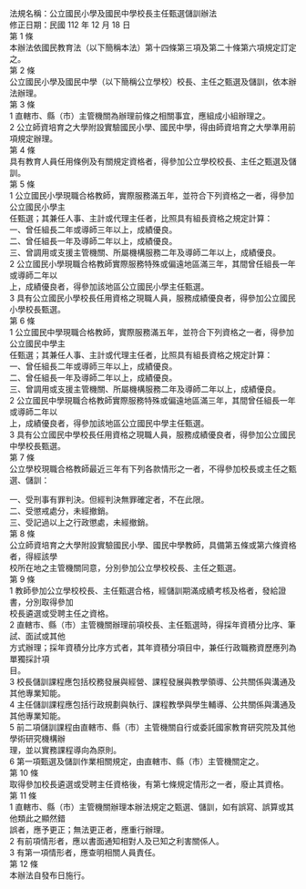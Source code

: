 法規名稱：公立國民小學及國民中學校長主任甄選儲訓辦法  
修正日期：民國 112 年 12 月 18 日  
第 1 條  
本辦法依國民教育法（以下簡稱本法）第十四條第三項及第二十條第六項規定訂定之。  
第 2 條  
公立國民小學及國民中學（以下簡稱公立學校）校長、主任之甄選及儲訓，依本辦法辦理。  
第 3 條  
1 直轄市、縣（市）主管機關為辦理前條之相關事宜，應組成小組辦理之。  
2 公立師資培育之大學附設實驗國民小學、國民中學，得由師資培育之大學準用前項規定辦理。  
第 4 條  
具有教育人員任用條例及有關規定資格者，得參加公立學校校長、主任之甄選及儲訓。  
第 5 條  
1 公立國民小學現職合格教師，實際服務滿五年，並符合下列資格之一者，得參加公立國民小學主  
任甄選；其兼任人事、主計或代理主任者，比照具有組長資格之規定計算：  
一、曾任組長二年或導師三年以上，成績優良。  
二、曾任組長一年及導師二年以上，成績優良。  
三、曾調用或支援主管機關、所屬機構服務二年及導師二年以上，成績優良。  
2 公立國民小學現職合格教師實際服務特殊或偏遠地區滿三年，其間曾任組長一年或導師二年以  
上，成績優良者，得參加該地區公立國民小學主任甄選。  
3 具有公立國民小學校長任用資格之現職人員，服務成績優良者，得參加公立國民小學校長甄選。  
第 6 條  
1 公立國民中學現職合格教師，實際服務滿五年，並符合下列資格之一者，得參加公立國民中學主  
任甄選；其兼任人事、主計或代理主任者，比照具有組長資格之規定計算：  
一、曾任組長二年或導師三年以上，成績優良。  
二、曾任組長一年及導師二年以上，成績優良。  
三、曾調用或支援主管機關、所屬機構服務二年及導師二年以上，成績優良。  
2 公立國民中學現職合格教師實際服務特殊或偏遠地區滿三年，其間曾任組長一年或導師二年以  
上，成績優良者，得參加該地區公立國民中學主任甄選。  
3 具有公立國民中學校長任用資格之現職人員，服務成績優良者，得參加公立國民中學校長甄選。  
第 7 條  
公立學校現職合格教師最近三年有下列各款情形之一者，不得參加校長或主任之甄選、儲訓：  


一、受刑事有罪判決。但經判決無罪確定者，不在此限。  
二、受懲戒處分，未經撤銷。  
三、受記過以上之行政懲處，未經撤銷。  
第 8 條  
公立師資培育之大學附設實驗國民小學、國民中學教師，具備第五條或第六條資格者，得經該學  
校所在地之主管機關同意，分別參加公立學校校長、主任之甄選。  
第 9 條  
1 教師參加公立學校校長、主任甄選合格，經儲訓期滿成績考核及格者，發給證書，分別取得參加  
校長遴選或受聘主任之資格。  
2 直轄市、縣（市）主管機關辦理前項校長、主任甄選時，得採年資積分比序、筆試、面試或其他  
方式辦理；採年資積分比序方式者，其年資積分項目中，兼任行政職務資歷應列為單獨採計項  
目。  
3 校長儲訓課程應包括校務發展與經營、課程發展與教學領導、公共關係與溝通及其他專業知能。  
4 主任儲訓課程應包括行政規劃與執行、課程教學與學生輔導、公共關係與溝通及其他專業知能。  
5 前二項儲訓課程由直轄市、縣（市）主管機關自行或委託國家教育研究院及其他學術研究機構辦  
理，並以實務課程導向為原則。  
6 第一項甄選及儲訓作業相關規定，由直轄市、縣（市）主管機關定之。  
第 10 條  
取得參加校長遴選或受聘主任資格後，有第七條規定情形之一者，廢止其資格。  
第 11 條  
1 直轄市、縣（市）主管機關辦理本辦法規定之甄選、儲訓，如有誤寫、誤算或其他類此之顯然錯  
誤者，應予更正；無法更正者，應重行辦理。  
2 有前項情形者，應以書面通知相對人及已知之利害關係人。  
3 有第一項情形者，應查明相關人員責任。  
第 12 條  
本辦法自發布日施行。  


